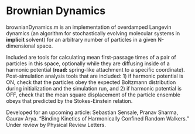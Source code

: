 # Brownian Dynamics
brownianDynamics.m is an implementation of overdamped Langevin dynamics (an algorithm for stochastically evolving molecular systems in **implicit** solvent) for an arbitrary number of particles in a given N-dimensional space. 

Included are tools for calculating mean first-passage times of a pair of particles in this space, optionally while they are diffusing inside of a harmonic potential (**read:** spring-like attachment to a specific coordinate). Post-simulation analysis tools that are included: 1) if harmonic potential is ON, check that the particles obey the expected Boltzmann distribution during initialization and the simulation run, and 2) if harmonic potential is OFF, check that the mean square displacement of the particle ensemble obeys that predicted by the Stokes-Einstein relation.

Developed for an upcoming article: Sebastian Sensale, Pranav Sharma, Gaurav Arya. “Binding Kinetics of Harmonically Confined Random Walkers.” Under review by Physical Review Letters.
